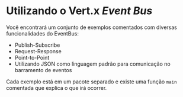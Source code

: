 # Utilizando o Vert.x *Event Bus*

Você encontrará um conjunto de exemplos comentados com diversas funcionalidades do EventBus:

* Publish-Subscribe
* Request-Response
* Point-to-Point
* Utilizando JSON como linguagem padrão para comunicação no barramento de eventos


Cada exemplo está em um pacote separado e existe uma função ```main``` comentada que explica o que irá ocorrer.